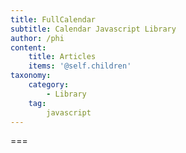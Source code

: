 ```yaml
---
title: FullCalendar
subtitle: Calendar Javascript Library 
author: /phi
content:
    title: Articles
    items: '@self.children'
taxonomy:
    category:
        - Library
    tag:
        javascript
---
```




===
